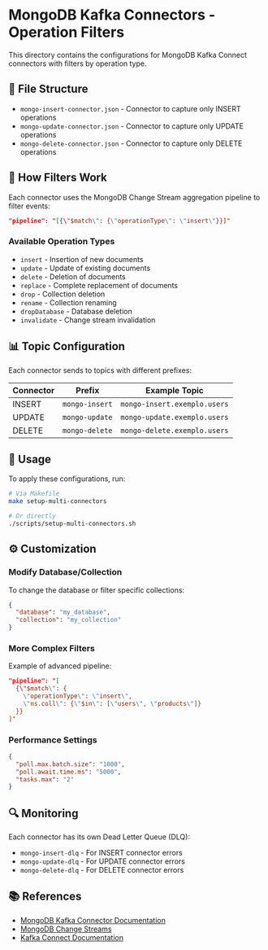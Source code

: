 # MongoDB Kafka Connectors - Operation Filters

This directory contains the configurations for MongoDB Kafka Connect connectors with filters by operation type.

## 📁 File Structure

- `mongo-insert-connector.json` - Connector to capture only INSERT operations
- `mongo-update-connector.json` - Connector to capture only UPDATE operations  
- `mongo-delete-connector.json` - Connector to capture only DELETE operations

## 🔧 How Filters Work

Each connector uses the MongoDB Change Stream aggregation pipeline to filter events:

```json
"pipeline": "[{\"$match\": {\"operationType\": \"insert\"}}]"
```

### Available Operation Types

- `insert` - Insertion of new documents
- `update` - Update of existing documents
- `delete` - Deletion of documents
- `replace` - Complete replacement of documents
- `drop` - Collection deletion
- `rename` - Collection renaming
- `dropDatabase` - Database deletion
- `invalidate` - Change stream invalidation

## 📊 Topic Configuration

Each connector sends to topics with different prefixes:

| Connector | Prefix | Example Topic |
|----------|---------|---------------|
| INSERT | `mongo-insert` | `mongo-insert.exemplo.users` |
| UPDATE | `mongo-update` | `mongo-update.exemplo.users` |
| DELETE | `mongo-delete` | `mongo-delete.exemplo.users` |

## 🚀 Usage

To apply these configurations, run:

```bash
# Via Makefile
make setup-multi-connectors

# Or directly
./scripts/setup-multi-connectors.sh
```

## ⚙️ Customization

### Modify Database/Collection

To change the database or filter specific collections:

```json
{
  "database": "my_database",
  "collection": "my_collection"
}
```

### More Complex Filters

Example of advanced pipeline:

```json
"pipeline": "[
  {\"$match\": {
    \"operationType\": \"insert\",
    \"ns.coll\": {\"$in\": [\"users\", \"products\"]}
  }}
]"
```

### Performance Settings

```json
{
  "poll.max.batch.size": "1000",
  "poll.await.time.ms": "5000",
  "tasks.max": "2"
}
```

## 🔍 Monitoring

Each connector has its own Dead Letter Queue (DLQ):

- `mongo-insert-dlq` - For INSERT connector errors
- `mongo-update-dlq` - For UPDATE connector errors
- `mongo-delete-dlq` - For DELETE connector errors

## 📚 References

- [MongoDB Kafka Connector Documentation](https://docs.mongodb.com/kafka-connector/)
- [MongoDB Change Streams](https://docs.mongodb.com/manual/changeStreams/)
- [Kafka Connect Documentation](https://docs.confluent.io/platform/current/connect/index.html)